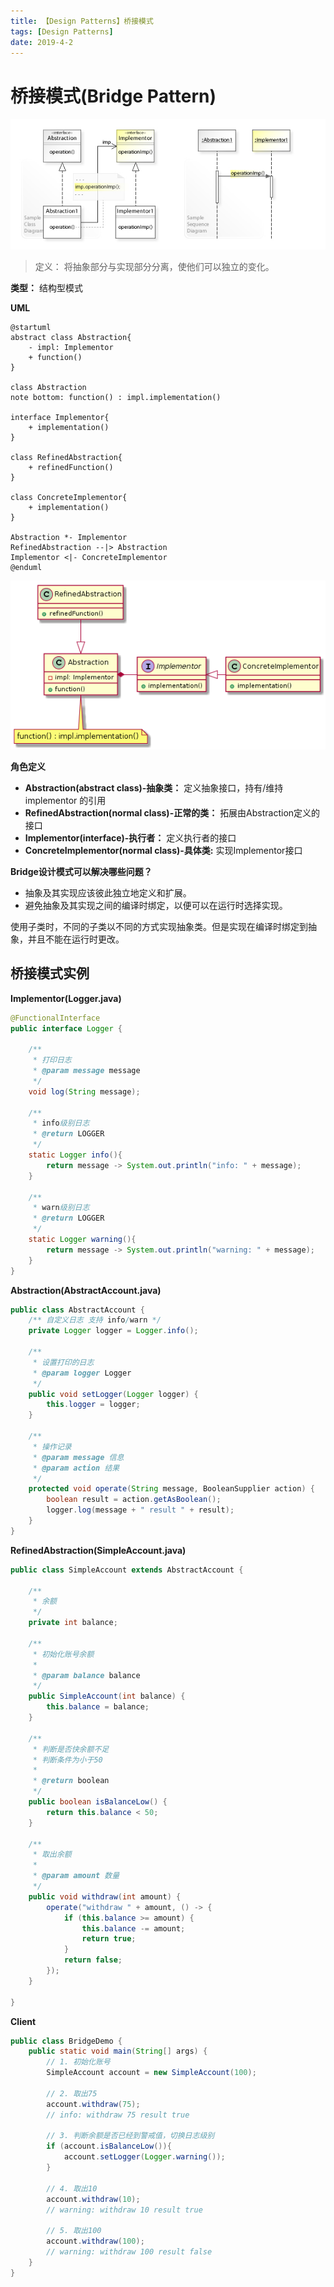 ```yaml
---
title: 【Design Patterns】桥接模式
tags: [Design Patterns]
date: 2019-4-2
---
```


# 桥接模式(Bridge Pattern)

![](../img/W3sDesign_Bridge_Design_Pattern_UML.jpg)

> 定义： 将抽象部分与实现部分分离，使他们可以独立的变化。

**类型：** 结构型模式

**UML**

```plantuml
@startuml
abstract class Abstraction{
    - impl: Implementor
    + function()
}

class Abstraction
note bottom: function() : impl.implementation()

interface Implementor{
    + implementation()
}

class RefinedAbstraction{
    + refinedFunction()
}

class ConcreteImplementor{
    + implementation()
}

Abstraction *- Implementor
RefinedAbstraction --|> Abstraction
Implementor <|- ConcreteImplementor
@enduml
```

![](../img/bridge_uml.png)


**角色定义**

- **Abstraction(abstract class)-抽象类：** 定义抽象接口，持有/维持 implementor 的引用
- **RefinedAbstraction(normal class)-正常的类：** 拓展由Abstraction定义的接口
- **Implementor(interface)-执行者：** 定义执行者的接口
- **ConcreteImplementor(normal class)-具体类:** 实现Implementor接口


**Bridge设计模式可以解决哪些问题？**

- 抽象及其实现应该彼此独立地定义和扩展。
- 避免抽象及其实现之间的编译时绑定，以便可以在运行时选择实现。

使用子类时，不同的子类以不同的方式实现抽象类。但是实现在编译时绑定到抽象，并且不能在运行时更改。

## 桥接模式实例

**Implementor(Logger.java)**
```java
@FunctionalInterface
public interface Logger {

    /**
     * 打印日志
     * @param message message
     */
    void log(String message);

    /**
     * info级别日志
     * @return LOGGER
     */
    static Logger info(){
        return message -> System.out.println("info: " + message);
    }

    /**
     * warn级别日志
     * @return LOGGER
     */
    static Logger warning(){
        return message -> System.out.println("warning: " + message);
    }
}
```

**Abstraction(AbstractAccount.java)**
```java
public class AbstractAccount {
    /** 自定义日志 支持 info/warn */
    private Logger logger = Logger.info();

    /**
     * 设置打印的日志
     * @param logger Logger
     */
    public void setLogger(Logger logger) {
        this.logger = logger;
    }

    /**
     * 操作记录
     * @param message 信息
     * @param action 结果
     */
    protected void operate(String message, BooleanSupplier action) {
        boolean result = action.getAsBoolean();
        logger.log(message + " result " + result);
    }
}
```

**RefinedAbstraction(SimpleAccount.java)**
```java
public class SimpleAccount extends AbstractAccount {

    /**
     * 余额
     */
    private int balance;

    /**
     * 初始化账号余额
     *
     * @param balance balance
     */
    public SimpleAccount(int balance) {
        this.balance = balance;
    }

    /**
     * 判断是否快余额不足
     * 判断条件为小于50
     *
     * @return boolean
     */
    public boolean isBalanceLow() {
        return this.balance < 50;
    }

    /**
     * 取出余额
     *
     * @param amount 数量
     */
    public void withdraw(int amount) {
        operate("withdraw " + amount, () -> {
            if (this.balance >= amount) {
                this.balance -= amount;
                return true;
            }
            return false;
        });
    }

}
```

**Client**
```java
public class BridgeDemo {
    public static void main(String[] args) {
        // 1. 初始化账号
        SimpleAccount account = new SimpleAccount(100);

        // 2. 取出75
        account.withdraw(75);
        // info: withdraw 75 result true

        // 3. 判断余额是否已经到警戒值，切换日志级别
        if (account.isBalanceLow()){
            account.setLogger(Logger.warning());
        }

        // 4. 取出10
        account.withdraw(10);
        // warning: withdraw 10 result true

        // 5. 取出100
        account.withdraw(100);
        // warning: withdraw 100 result false
    }
}
```

